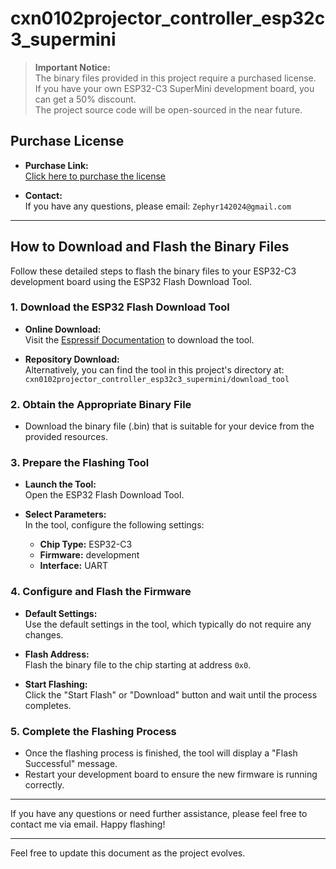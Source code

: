# cxn0102projector_controller_esp32c3_supermini

> **Important Notice:**  
> The binary files provided in this project require a purchased license.  
> If you have your own ESP32-C3 SuperMini development board, you can get a 50% discount.  
> The project source code will be open-sourced in the near future.

## Purchase License

- **Purchase Link:**  
  [Click here to purchase the license](https://m.tb.cn/h.TJZHCVa?tk=7TBWeStUB3q)
  
- **Contact:**  
  If you have any questions, please email: `Zephyr142024@gmail.com`

---

## How to Download and Flash the Binary Files

Follow these detailed steps to flash the binary files to your ESP32-C3 development board using the ESP32 Flash Download Tool.

### 1. Download the ESP32 Flash Download Tool

- **Online Download:**  
  Visit the [Espressif Documentation](https://docs.espressif.com/projects/esp-test-tools/en/latest/esp32/production_stage/tools/flash_download_tool.html) to download the tool.

- **Repository Download:**  
  Alternatively, you can find the tool in this project's directory at:  
  `cxn0102projector_controller_esp32c3_supermini/download_tool`

### 2. Obtain the Appropriate Binary File

- Download the binary file (.bin) that is suitable for your device from the provided resources.

### 3. Prepare the Flashing Tool

- **Launch the Tool:**  
  Open the ESP32 Flash Download Tool.

- **Select Parameters:**  
  In the tool, configure the following settings:
  - **Chip Type:** ESP32-C3
  - **Firmware:** development
  - **Interface:** UART

### 4. Configure and Flash the Firmware

- **Default Settings:**  
  Use the default settings in the tool, which typically do not require any changes.

- **Flash Address:**  
  Flash the binary file to the chip starting at address `0x0`.

- **Start Flashing:**  
  Click the "Start Flash" or "Download" button and wait until the process completes.

### 5. Complete the Flashing Process

- Once the flashing process is finished, the tool will display a "Flash Successful" message.
- Restart your development board to ensure the new firmware is running correctly.

---

If you have any questions or need further assistance, please feel free to contact me via email. Happy flashing!

---

Feel free to update this document as the project evolves.
